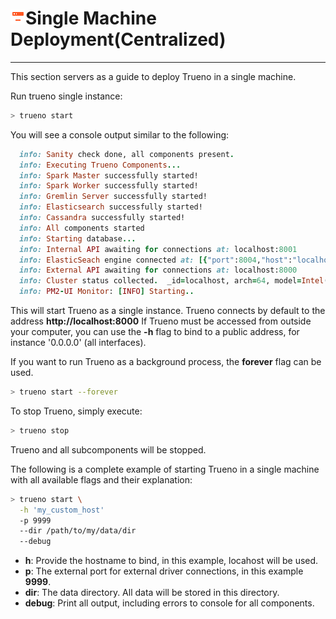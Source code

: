 # ![](../../assets/icons/server-minus.png)Single Machine Deployment(Centralized)

---

This section servers as a guide to deploy Trueno in a single machine.

Run trueno single instance:


  ```bash
  > trueno start
  ```

You will see a console output similar to the following:

  ```ruby
    info: Sanity check done, all components present.
    info: Executing Trueno Components...
    info: Spark Master successfully started!
    info: Spark Worker successfully started!
    info: Gremlin Server successfully started!
    info: Elasticsearch successfully started!
    info: Cassandra successfully started!
    info: All components started
    info: Starting database...
    info: Internal API awaiting for connections at: localhost:8001
    info: ElasticSeach engine connected at: [{"port":8004,"host":"localhost"}]
    info: External API awaiting for connections at: localhost:8000
    info: Cluster status collected.  _id=localhost, arch=64, model=Intel(R) Core(TM) i5-5257U CPU @ 2.70GHz, speed=2700, user=181792530, nice=0, sys=116932760, idle=744926600, irq=0, cores=4, network=null, freemem=147283968, hostname=localhost, platform=Node.js, totalmem=8589934592, uptime=9068212, osversion=15.6.0, version=6.0.0, os=OS X, $ref=$["_instance"]
    info: PM2-UI Monitor: [INFO] Starting..
  ```

This will start Trueno as a single instance. Trueno connects by default to the address **http://localhost:8000** 
If Trueno must be accessed from outside your computer, you can use the **-h** flag to bind to a public address, 
for instance '0.0.0.0' (all interfaces).

If you want to run Trueno as a background process, the **forever** flag can be used.

  ```bash
  > trueno start --forever
  ```

To stop Trueno, simply execute:

  ```bash
  > trueno stop
  ```

Trueno and all subcomponents will be stopped.

The following is a complete example of starting Trueno in a single machine with all available flags and their explanation:

  ```bash
  > trueno start \
    -h 'my_custom_host'
    -p 9999
    --dir /path/to/my/data/dir
    --debug
  ```

- **h**: Provide the hostname to bind, in this example, locahost will be used.
- **p**: The external port for external driver connections, in this example **9999**.
- **dir**: The data directory. All data will be stored in this directory.
- **debug**: Print all output, including errors to console for all components.